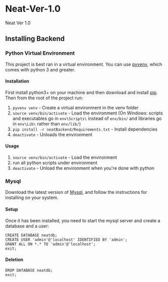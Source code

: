 # Neat-Ver-1.0
Neat Ver 1.0

## Installing Backend

### Python Virtual Environment

This project is best ran in a virtual environment. You can use [pyvenv][2],
which comes with python 3 and greater.

#### Installation

First install python3+ on your machine and then download and install [pip][1].
Then from the root of the project run:

1. `pyvenv venv` - Create a virtual environment in the venv folder
2. `source venv/bin/activate` - Load the environment (On Windows: scripts and executables go in `env\Scripts\` instead of `env/bin/` and libraries go in `env\Lib\` rather than `env/lib/`)
3. `pip install -r neatBackend/Requirements.txt` - Install dependencies
4. `deactivate` - Unloads the environment

#### Usage

1. `source venv/bin/activate` - Load the environment
2. run all python scripts under environment
3. `deactivate` - Unload the environment when you're done with python

### Mysql

Download the latest version of [Mysql][3], and follow the instructions for installing
on your system. 


#### Setup

Once it has been installed, you need to start the mysql server and create a database and a 
user:

```
CREATE DATABASE neatdb;
CREATE USER 'admin'@'localhost' IDENTIFIED BY 'admin';
GRANT ALL ON *.* TO 'admin'@'localhost';
exit;
```
#### Deletion
```
DROP DATABASE neatdb;
exit;
```




[1]: https://pip.pypa.io/en/latest/installing/
[2]: https://docs.python.org/3/using/scripts.html
[3]: http://dev.mysql.com/doc/refman/5.7/en/installing.html
